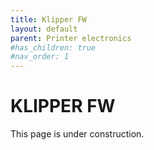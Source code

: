 ```yaml
---
title: Klipper FW
layout: default
parent: Printer electronics
#has_children: true
#nav_order: 1
---
```

# KLIPPER FW
This page is under construction.

